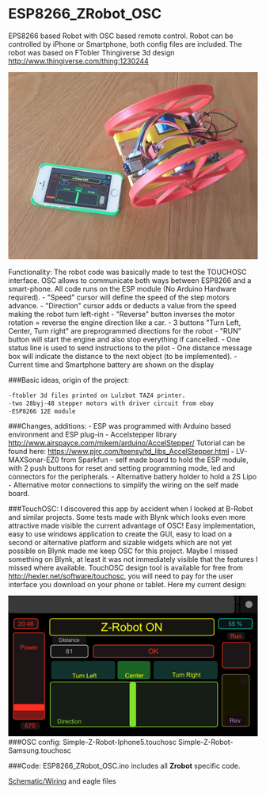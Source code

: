 # ESP8266_ZRobot_OSC

EPS8266 based Robot with OSC based remote control. Robot can be controlled by iPhone or Smartphone, both config files are included.
The robot was based on FTobler Thingiverse 3d design http://www.thingiverse.com/thing:1230244

![alt tag](pics/zrobot.jpg)

Functionality: The robot code was basically made to test the TOUCHOSC interface. OSC allows to communicate both 
			   ways between ESP8266 and a smart-phone. All code runs on the ESP module (No Arduino Hardware required).
	- "Speed" cursor will define the speed of the step motors advance.
	- "Direction" cursor adds or deducts a value from the speed making the robot turn left-right
	- "Reverse" button inverses the motor rotation = reverse the engine direction like a car.
	- 3 buttons "Turn Left, Center, Turn right" are preprogrammed directions for the robot
	- "RUN" button will start the engine and also stop everything if cancelled.
	- One status line is used to send instructions to the pilot
	- One distance message box will indicate the distance to the next object (to be implemented).
	- Current time and Smartphone battery are shown on the display

###Basic ideas, origin of the project:
	
	-ftobler 3d files printed on Lulzbot TAZ4 printer.
	-two 28byj-48 stepper motors with driver circuit from ebay
	-ESP8266 12E module
	
###Changes, additions:
	- ESP was programmed with Arduino based environment and ESP plug-in
	- Accelstepper library http://www.airspayce.com/mikem/arduino/AccelStepper/
	  Tutorial can be found here: https://www.pjrc.com/teensy/td_libs_AccelStepper.html
	- LV-MAXSonar-EZ0 from Sparkfun
	- self made board to hold the ESP module, with 2 push buttons for reset and setting programming mode, led and connectors for the peripherals.
	- Alternative battery holder to hold a 2S Lipo
	- Alternative motor connections to simplify the wiring on the self made board.

###TouchOSC: 
	I discovered this app by accident when I looked at B-Robot and similar projects. Some tests made with Blynk which looks even more attractive made visible the current advantage of OSC! Easy implementation, easy to use windows application to create the GUI, easy to load on a second or alternative platform and sizable widgets which are not yet possible on Blynk made me keep OSC for this project. Maybe I missed something on Blynk, at least it was not immediately visible that the features I missed where available. TouchOSC design tool is available for free from http://hexler.net/software/touchosc, you will need to pay for the user interface you download on your phone or tablet. Here my current design:

![alt tag](pics/osc_display.png)
###OSC config: 
			Simple-Z-Robot-Iphone5.touchosc
			Simple-Z-Robot-Samsung.touchosc
	
###Code: ESP8266_ZRobot_OSC.ino includes all **Zrobot** specific code.

[Schematic/Wiring](schematic.pdf) and eagle files
			
